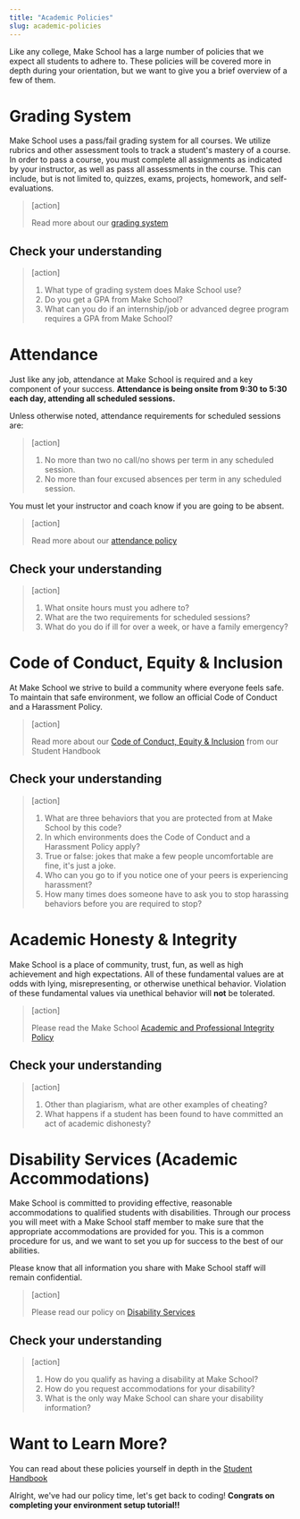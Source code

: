 ```yaml
---
title: "Academic Policies"
slug: academic-policies
---
```


Like any college, Make School has a large number of policies that we expect all students to adhere to. These policies will be covered more in depth during your orientation, but we want to give you a brief overview of a few of them.

# Grading System

Make School uses a pass/fail grading system for all courses. We utilize rubrics and other assessment tools to track a student's mastery of a course. In order to pass a course, you must complete all assignments as indicated by your instructor, as well as pass all assessments in the course. This can include, but is not limited to, quizzes, exams, projects, homework, and self-evaluations.

> [action]
>
> Read more about our [grading system](https://make.sc/grading-system)

## Check your understanding

> [action]
>
> 1. What type of grading system does Make School use?
> 1. Do you get a GPA from Make School?
> 1. What can you do if an internship/job or advanced degree program requires a GPA from Make School?

# Attendance

Just like any job, attendance at Make School is required and a key component of your success. **Attendance is being onsite from 9:30 to 5:30 each day, attending all scheduled sessions.**

Unless otherwise noted, attendance requirements for scheduled sessions are:

> [action]
>
> 1. No more than two no call/no shows per term in any scheduled session.
> 1. No more than four excused absences per term in any scheduled session.

You must let your instructor and coach know if you are going to be absent.

> [action]
>
> Read more about our [attendance policy](https://make.sc/attendance-policy)

## Check your understanding

> [action]
>
> 1. What onsite hours must you adhere to?
> 1. What are the two requirements for scheduled sessions?
> 1. What do you do if ill for over a week, or have a family emergency?

# Code of Conduct, Equity & Inclusion

At Make School we strive to build a community where everyone feels safe. To maintain that safe environment, we follow an official Code of Conduct and a Harassment Policy.

> [action]
>
> Read more about our [Code of Conduct, Equity & Inclusion](https://make.sc/diversity-and-inclusion-statement) from our Student Handbook

## Check your understanding

> [action]
>
> 1. What are three behaviors that you are protected from at Make School by this code?
> 1. In which environments does the Code of Conduct and a Harassment Policy apply?
> 1. True or false: jokes that make a few people uncomfortable are fine, it's just a joke.
> 1. Who can you go to if you notice one of your peers is experiencing harassment?
> 1. How many times does someone have to ask you to stop harassing behaviors before you are required to stop?

# Academic Honesty & Integrity

Make School is a place of community, trust, fun, as well as high achievement and high expectations. All of these fundamental values are at odds with lying, misrepresenting, or otherwise unethical behavior. Violation of these fundamental values via unethical behavior will **not** be tolerated.

> [action]
>
> Please read the Make School [Academic and Professional Integrity Policy](https://make.sc/academic-honesty-policy)

## Check your understanding

> [action]
>
> 1. Other than plagiarism, what are other examples of cheating?
> 1. What happens if a student has been found to have committed an act of academic dishonesty?

# Disability Services (Academic Accommodations)

Make School is committed to providing effective, reasonable accommodations to qualified students with disabilities. Through our process you will meet with a Make School staff member to make sure that the appropriate accommodations are provided for you. This is a common procedure for us, and we want to set you up for success to the best of our abilities.

Please know that all information you share with Make School staff will remain confidential.

> [action]
>
> Please read our policy on [Disability Services](https://make.sc/disability-services)

## Check your understanding

> [action]
>
> 1. How do you qualify as having a disability at Make School?
> 1. How do you request accommodations for your disability?
> 1. What is the only way Make School can share your disability information?

# Want to Learn More?

You can read about these policies yourself in depth in the [Student Handbook](http://make.sc/academic-handbook)

Alright, we've had our policy time, let's get back to coding! **Congrats on completing your environment setup tutorial!!**
